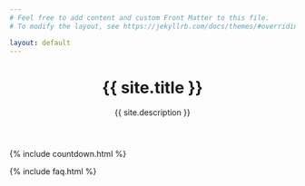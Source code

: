 ```yaml
---
# Feel free to add content and custom Front Matter to this file.
# To modify the layout, see https://jekyllrb.com/docs/themes/#overriding-theme-defaults

layout: default
---
```


<header class="text-center">
  <h1 class="display-4 mb-4">{{ site.title }}</h1>
  <p class="lead text-muted mb-0">
    {{ site.description }}
  </p>
</header>

{% include countdown.html %}

{% include faq.html %}